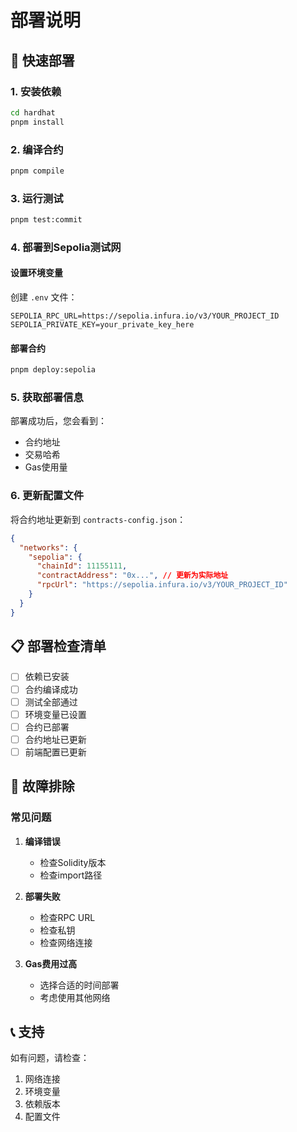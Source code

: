 # 部署说明

## 🚀 快速部署

### 1. 安装依赖
```bash
cd hardhat
pnpm install
```

### 2. 编译合约
```bash
pnpm compile
```

### 3. 运行测试
```bash
pnpm test:commit
```

### 4. 部署到Sepolia测试网

#### 设置环境变量
创建 `.env` 文件：
```env
SEPOLIA_RPC_URL=https://sepolia.infura.io/v3/YOUR_PROJECT_ID
SEPOLIA_PRIVATE_KEY=your_private_key_here
```

#### 部署合约
```bash
pnpm deploy:sepolia
```

### 5. 获取部署信息
部署成功后，您会看到：
- 合约地址
- 交易哈希
- Gas使用量

### 6. 更新配置文件
将合约地址更新到 `contracts-config.json`：
```json
{
  "networks": {
    "sepolia": {
      "chainId": 11155111,
      "contractAddress": "0x...", // 更新为实际地址
      "rpcUrl": "https://sepolia.infura.io/v3/YOUR_PROJECT_ID"
    }
  }
}
```

## 📋 部署检查清单

- [ ] 依赖已安装
- [ ] 合约编译成功
- [ ] 测试全部通过
- [ ] 环境变量已设置
- [ ] 合约已部署
- [ ] 合约地址已更新
- [ ] 前端配置已更新

## 🔧 故障排除

### 常见问题

1. **编译错误**
   - 检查Solidity版本
   - 检查import路径

2. **部署失败**
   - 检查RPC URL
   - 检查私钥
   - 检查网络连接

3. **Gas费用过高**
   - 选择合适的时间部署
   - 考虑使用其他网络

## 📞 支持

如有问题，请检查：
1. 网络连接
2. 环境变量
3. 依赖版本
4. 配置文件
